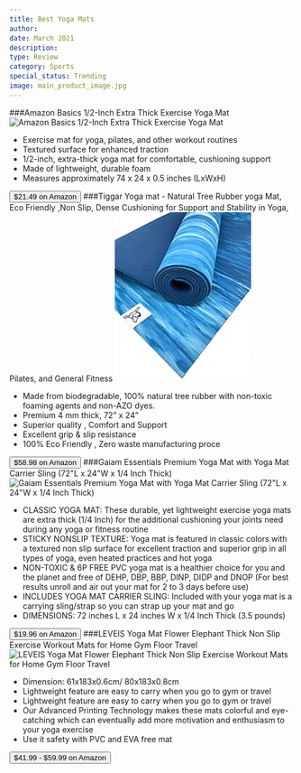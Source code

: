 ```yaml
---
title: Best Yoga Mats
author: 
date: March 2021
description: 
type: Review
category: Sports
special_status: Trending
image: main_product_image.jpg
---
```

###Amazon Basics 1/2-Inch Extra Thick Exercise Yoga Mat
![Amazon Basics 1/2-Inch Extra Thick Exercise Yoga Mat](https://images-na.ssl-images-amazon.com/images/I/91KpEPi1LUL.__AC_SY300_SX300_QL70_ML2_.jpg)
- Exercise mat for yoga, pilates, and other workout routines
- Textured surface for enhanced traction
- 1/2-inch, extra-thick yoga mat for comfortable, cushioning support
- Made of lightweight, durable foam
- Measures approximately 74 x 24 x 0.5 inches (LxWxH)

[<button class="button">$21.49 on Amazon</button>](https://www.amazon.com/gp/slredirect/picassoRedirect.html/ref=pa_sp_atf_aps_sr_pg1_1?ie=UTF8&adId=A04713513DWZJVQHJX3PB&url=%2FAmazonBasics-Extra-Thick-Exercise-Carrying%2Fdp%2FB01LP0UX9G%2Fref%3Dsr_1_1_sspa%3Fdchild%3D1%26keywords%3Dyoga%2Bmats%26qid%3D1614636732%26sr%3D8-1-spons%26psc%3D1&qualifier=1614636732&id=175369134025320&widgetName=sp_atf)
###Tiggar Yoga mat - Natural Tree Rubber yoga Mat, Eco Friendly ,Non Slip, Dense Cushioning for Support and Stability in Yoga, Pilates, and General Fitness
![Tiggar Yoga mat - Natural Tree Rubber yoga Mat, Eco Friendly ,Non Slip, Dense Cushioning for Support and Stability in Yoga, Pilates, and General Fitness](./TiggarYog.jpeg)
- Made from biodegradable, 100% natural tree rubber with non-toxic foaming agents and non-AZO dyes.
- Premium 4 mm thick, 72” x 24”
- Superior quality , Comfort and Support
- Excellent grip & slip resistance
- 100% Eco Friendly , Zero waste manufacturing proce

[<button class="button">$58.98 on Amazon</button>](https://www.amazon.com/gp/slredirect/picassoRedirect.html/ref=pa_sp_atf_aps_sr_pg1_1?ie=UTF8&adId=A10066353H2SXA25DJN5G&url=%2FTiggar-Yoga-mat-excellent-stability%2Fdp%2FB089T5Y4P5%2Fref%3Dsr_1_4_sspa%3Fdchild%3D1%26keywords%3Dyoga%2Bmats%26qid%3D1614636732%26sr%3D8-4-spons%26psc%3D1&qualifier=1614636732&id=175369134025320&widgetName=sp_atf)
###Gaiam Essentials Premium Yoga Mat with Yoga Mat Carrier Sling (72"L x 24"W x 1/4 Inch Thick)
![Gaiam Essentials Premium Yoga Mat with Yoga Mat Carrier Sling (72"L x 24"W x 1/4 Inch Thick)](https://images-na.ssl-images-amazon.com/images/I/91aAOn4f8YL.__AC_SX300_SY300_QL70_ML2_.jpg)
- CLASSIC YOGA MAT: These durable, yet lightweight exercise yoga mats are extra thick (1/4 Inch) for the additional cushioning your joints need during any yoga or fitness routine
- STICKY NONSLIP TEXTURE: Yoga mat is featured in classic colors with a textured non slip surface for excellent traction and superior grip in all types of yoga, even heated practices and hot yoga
- NON-TOXIC & 6P FREE PVC yoga mat is a healthier choice for you and the planet and free of DEHP, DBP, BBP, DINP, DIDP and DNOP (For best results unroll and air out your mat for 2 to 3 days before use)
- INCLUDES YOGA MAT CARRIER SLING: Included with your yoga mat is a carrying sling/strap so you can strap up your mat and go
- DIMENSIONS: 72 inches L x 24 inches W x 1/4 Inch Thick (3.5 pounds)

[<button class="button">$19.96 on Amazon</button>](https://www.amazon.com/Gaiam-Essentials-Premium-Carrier-Purple/dp/B07HB1JL16/ref=sr_1_5?dchild=1&keywords=yoga+mats&qid=1614636732&sr=8-5)
###LEVEIS Yoga Mat Flower Elephant Thick Non Slip Exercise Workout Mats for Home Gym Floor Travel
![LEVEIS Yoga Mat Flower Elephant Thick Non Slip Exercise Workout Mats for Home Gym Floor Travel](https://images-na.ssl-images-amazon.com/images/I/71tnhsOpBdL.__AC_SX300_SY300_QL70_ML2_.jpg)
- Dimension: 61x183x0.6cm/ 80x183x0.8cm
- Lightweight feature are easy to carry when you go to gym or travel
- Lightweight feature are easy to carry when you go to gym or travel
- Our Advanced Printing Technology makes these mats colorful and eye-catching which can eventually add more motivation and enthusiasm to your yoga exercise
- Use it safety with PVC and EVA free mat

[<button class="button">$41.99 - $59.99 on Amazon</button>](https://www.amazon.com/LEVEIS-Flower-Elephant-Exercise-Workout/dp/B08WPQW819/ref=sr_1_6?dchild=1&keywords=yoga+mats&qid=1614636732&sr=8-6)
